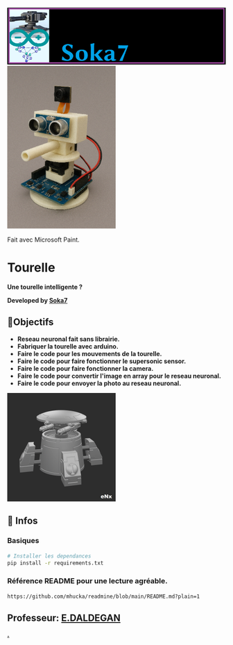 ![Gif](Logo.png)
<img src="Projet.png" width="250"/>


Fait avec Microsoft Paint.

# Tourelle

**Une tourelle intelligente ?**

**Developed by [Soka7](https://github.com/Soka7)**

## 🚀Objectifs

- **Reseau neuronal fait sans librairie.**
- **Fabriquer la tourelle avec arduino.**
- **Faire le code pour les mouvements de la tourelle.**
- **Faire le code pour faire fonctionner le supersonic sensor.**
- **Faire le code pour faire fonctionner la camera.**
- **Faire le code pour convertir l'image en array pour le reseau neuronal.**
- **Faire le code pour envoyer la photo au reseau neuronal.**

<img src="TUTU.gif" width="250"/>

## 🎯 Infos

### Basiques
```bash
# Installer les dependances
pip install -r requirements.txt
```

### Référence README pour une lecture agréable.
```bash
https://github.com/mhucka/readmine/blob/main/README.md?plain=1
```

**Professeur: [E.DALDEGAN](https://github.com/edaldegan)**
-----------------------------------------------------------
**[.](https://www.youtube.com/watch?v=ujEph5vFwmc&list=RDujEph5vFwmc&start_radio=1)**